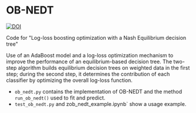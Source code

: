 # OB-NEDT

[![DOI](https://zenodo.org/badge/785761210.svg)](https://zenodo.org/doi/10.5281/zenodo.10966259)

Code for "Log-loss boosting optimization with a Nash Equilibrium decision tree"

Use of an AdaBoost model and a log-loss optimization mechanism to improve the performance of an equilibrium-based decision tree. The two-step algorithm builds equilibrium decision trees on weighted data in the first step; during the second step, it determines the contribution of each classifier by optimizing the overall log-loss function.

- `ob_nedt.py` contains the implementation of OB-NEDT and the method `run_ob_nedt()` used to fit and predict.
- `test_ob_nedt.py` and zob_nedt_example.ipynb` show a usage example.
